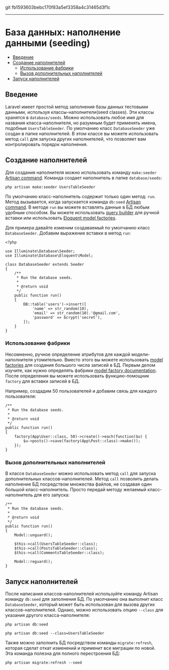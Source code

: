 git fb1593603bebc170f83a5ef3358a4c31465d3f1c

---

# База данных: наполнение данными (seeding)

- [Введение](#introduction)
- [Создание наполнителей](#writing-seeders)
    - [Использование фабрики](#using-model-factories)
    - [Вызов дополнительных наполнителей](#calling-additional-seeders)
- [Запуск наполнителей](#running-seeders)

<a name="introduction"></a>
## Введение

Laravel имеет простой метод заполнения базы данных тестовыми данными, используя классы-наполнители(seed classes). Эти классы хранятся в `database/seeds`. Можно использовать любое имя для названия класса-наполнителя, но разумным будет применять имена, подобные `UsersTableSeeder`. По умолчанию класс `DatabaseSeeder` уже создан в папке наполнителей. В этом классе вы можете использовать метод `call` для запуска других наполнителей, что позволяет вам контролировать порядок наполнения.

<a name="writing-seeders"></a>
## Создание наполнителей

Для создания наполнителя можно использовать команду `make:seeder` [Artisan command](/docs/{{version}}/artisan). Команда создает наполнитель в папке `database/seeds`:

    php artisan make:seeder UsersTableSeeder

По умолчанию класс-наполнитель содержит только один метод: `run`. Метод вызывается, когда запускается команда `db:seed` [Artisan command](/docs/{{version}}/artisan). В методе `run` вы можете вставлять данные в БД любым удобным способом. Вы можете использовать [query builder](/docs/{{version}}/queries) для ручной вставки или использовать [Eloquent model factories](/docs/{{version}}/testing#model-factories).

Для примера давайте изменим создаваемый по умолчанию класс `DatabaseSeeder`. Добавим выражение вставки в метод `run`:

    <?php

    use Illuminate\Database\Seeder;
    use Illuminate\Database\Eloquent\Model;

    class DatabaseSeeder extends Seeder
    {
        /**
         * Run the database seeds.
         *
         * @return void
         */
        public function run()
        {
            DB::table('users')->insert([
                'name' => str_random(10),
                'email' => str_random(10).'@gmail.com',
                'password' => bcrypt('secret'),
            ]);
        }
    }

<a name="using-model-factories"></a>
### Использование фабрики

Несомненно, ручное определение атрибутов для каждой модели-наполнителя утомительно. Вместо этого вы можете использовать [model factories](/docs/{{version}}/testing#model-factories) для создания
большого числа записей в БД. Первым делом изучите, как нужно определять фабрики [model factory documentation](/docs/{{version}}/testing#model-factories). После определения вы можете использовать функцию-помощник `factory` для вставки записей в БД.

Например, создадим 50 пользователей и добавим связь для каждого пользователя:

    /**
     * Run the database seeds.
     *
     * @return void
     */
    public function run()
    {
        factory(App\User::class, 50)->create()->each(function($u) {
            $u->posts()->save(factory(App\Post::class)->make());
        });
    }

<a name="calling-additional-seeders"></a>
### Вызов дополнительных наполнителей

В классе `DatabaseSeeder` можно использовать метод `call` для запуска дополнительных классов-наполнителей. Метод `call` позволить делать наполнение БД посредством множества файлов, не создавая один большой класс-наполнитель. Просто передай методу желаемый класс-наполнитель для его запуска:

    /**
     * Run the database seeds.
     *
     * @return void
     */
    public function run()
    {
        Model::unguard();

        $this->call(UsersTableSeeder::class);
        $this->call(PostsTableSeeder::class);
        $this->call(CommentsTableSeeder::class);
        
        Model::reguard();
    }

<a name="running-seeders"></a>
## Запуск наполнителей

После написания классов-наполнителей используйте команду Artisan команду `db:seed` для заполнения БД. По умолчанию она выполнит класс `DatabaseSeeder`, который может быть использован для вызова других  классов-наполнителей. Однако, можно использовать опцию `--class` для указания другого класса-наполнителя:

    php artisan db:seed

    php artisan db:seed --class=UsersTableSeeder

Также можно заполнить БД посредством команды `migrate:refresh`, которая сделат откат изменений и применит все миграции по новой. Эта команда полезна для полного перестроения БД:

    php artisan migrate:refresh --seed
